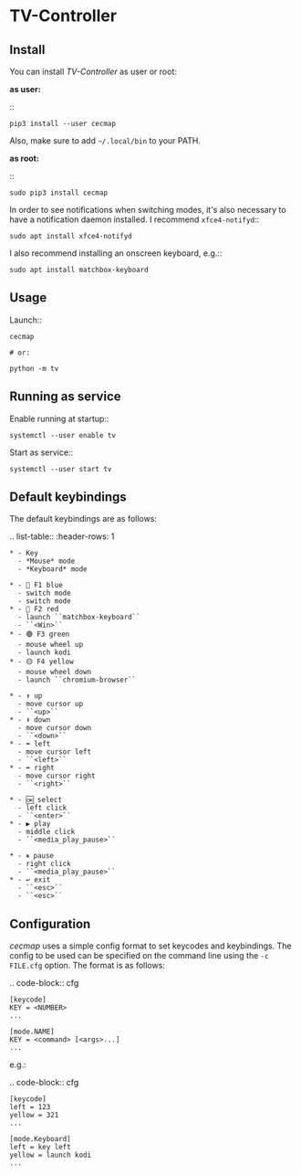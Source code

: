 TV-Controller
======

Install
-------

You can install *TV-Controller* as user or root:

**as user:**

::

    pip3 install --user cecmap

Also, make sure to add ``~/.local/bin`` to your PATH.


**as root:**

::

    sudo pip3 install cecmap

In order to see notifications when switching modes, it's also necessary to
have a notification daemon installed. I recommend ``xfce4-notifyd``::

    sudo apt install xfce4-notifyd

I also recommend installing an onscreen keyboard, e.g.::

    sudo apt install matchbox-keyboard


Usage
-----

Launch::

    cecmap

    # or:

    python -m tv


Running as service
------------------

Enable running at startup::

    systemctl --user enable tv

Start as service::

    systemctl --user start tv


Default keybindings
-------------------
The default keybindings are as follows:

.. list-table::
    :header-rows: 1

    * - Key
      - *Mouse* mode
      - *Keyboard* mode

    * - 🔵 F1 blue
      - switch mode
      - switch mode
    * - 🔴 F2 red
      - launch ``matchbox-keyboard``
      - ``<Win>``
    * - 🟢 F3 green
      - mouse wheel up
      - launch kodi
    * - 🟡 F4 yellow
      - mouse wheel down
      - launch ``chromium-browser``

    * - ⬆ up
      - move cursor up
      - ``<up>``
    * - ⬇ down
      - move cursor down
      - ``<down>``
    * - ⬅ left
      - move cursor left
      - ``<left>``
    * - ➡ right
      - move cursor right
      - ``<right>``

    * - 🆗 select
      - left click
      - ``<enter>``
    * - ▶ play
      - middle click
      - ``<media_play_pause>``

    * - ⏸ pause
      - right click
      - ``<media_play_pause>``
    * - ↩ exit
      - ``<esc>``
      - ``<esc>``


Configuration
-------------

*cecmap* uses a simple config format to set keycodes and keybindings. The
config to be used can be specified on the command line using the ``-c
FILE.cfg`` option. The format is as follows:

.. code-block:: cfg

    [keycode]
    KEY = <NUMBER>
    ...

    [mode.NAME]
    KEY = <command> [<args>...]
    ...

e.g.:

.. code-block:: cfg

    [keycode]
    left = 123
    yellow = 321
    ...

    [mode.Keyboard]
    left = key left
    yellow = launch kodi
    ...
